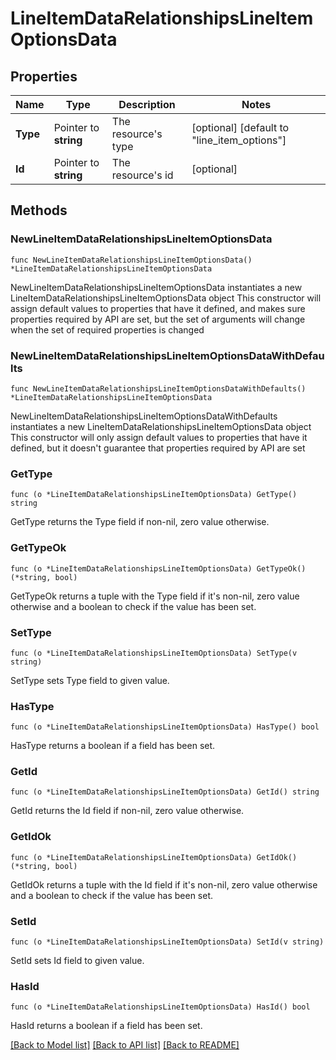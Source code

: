 # LineItemDataRelationshipsLineItemOptionsData

## Properties

Name | Type | Description | Notes
------------ | ------------- | ------------- | -------------
**Type** | Pointer to **string** | The resource&#39;s type | [optional] [default to "line_item_options"]
**Id** | Pointer to **string** | The resource&#39;s id | [optional] 

## Methods

### NewLineItemDataRelationshipsLineItemOptionsData

`func NewLineItemDataRelationshipsLineItemOptionsData() *LineItemDataRelationshipsLineItemOptionsData`

NewLineItemDataRelationshipsLineItemOptionsData instantiates a new LineItemDataRelationshipsLineItemOptionsData object
This constructor will assign default values to properties that have it defined,
and makes sure properties required by API are set, but the set of arguments
will change when the set of required properties is changed

### NewLineItemDataRelationshipsLineItemOptionsDataWithDefaults

`func NewLineItemDataRelationshipsLineItemOptionsDataWithDefaults() *LineItemDataRelationshipsLineItemOptionsData`

NewLineItemDataRelationshipsLineItemOptionsDataWithDefaults instantiates a new LineItemDataRelationshipsLineItemOptionsData object
This constructor will only assign default values to properties that have it defined,
but it doesn't guarantee that properties required by API are set

### GetType

`func (o *LineItemDataRelationshipsLineItemOptionsData) GetType() string`

GetType returns the Type field if non-nil, zero value otherwise.

### GetTypeOk

`func (o *LineItemDataRelationshipsLineItemOptionsData) GetTypeOk() (*string, bool)`

GetTypeOk returns a tuple with the Type field if it's non-nil, zero value otherwise
and a boolean to check if the value has been set.

### SetType

`func (o *LineItemDataRelationshipsLineItemOptionsData) SetType(v string)`

SetType sets Type field to given value.

### HasType

`func (o *LineItemDataRelationshipsLineItemOptionsData) HasType() bool`

HasType returns a boolean if a field has been set.

### GetId

`func (o *LineItemDataRelationshipsLineItemOptionsData) GetId() string`

GetId returns the Id field if non-nil, zero value otherwise.

### GetIdOk

`func (o *LineItemDataRelationshipsLineItemOptionsData) GetIdOk() (*string, bool)`

GetIdOk returns a tuple with the Id field if it's non-nil, zero value otherwise
and a boolean to check if the value has been set.

### SetId

`func (o *LineItemDataRelationshipsLineItemOptionsData) SetId(v string)`

SetId sets Id field to given value.

### HasId

`func (o *LineItemDataRelationshipsLineItemOptionsData) HasId() bool`

HasId returns a boolean if a field has been set.


[[Back to Model list]](../README.md#documentation-for-models) [[Back to API list]](../README.md#documentation-for-api-endpoints) [[Back to README]](../README.md)


